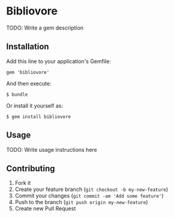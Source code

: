# Bibliovore

TODO: Write a gem description

## Installation

Add this line to your application's Gemfile:

    gem 'bibliovore'

And then execute:

    $ bundle

Or install it yourself as:

    $ gem install bibliovore

## Usage

TODO: Write usage instructions here

## Contributing

1. Fork it
2. Create your feature branch (`git checkout -b my-new-feature`)
3. Commit your changes (`git commit -am 'Add some feature'`)
4. Push to the branch (`git push origin my-new-feature`)
5. Create new Pull Request
